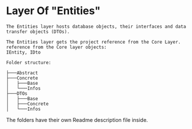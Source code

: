 # Layer Of "Entities"

    The Entities layer hosts database objects, their interfaces and data transfer objects (DTOs).

    The Entities layer gets the project reference from the Core Layer.
    reference from the Core layer objects: 
    IEntity, IDto


```
Folder structure: 

├───Abstract
├───Concrete
│   ├───Base
│   └───Infos
├───DTOs
│   ├───Base
│   ├───Concrete
│   └───Infos 

```

The folders have their own Readme description file inside.

<!-- First write date: 01:05 13.08.2022 -->
<!-- Update date: Null -->